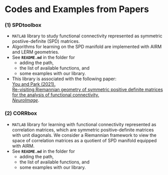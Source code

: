 # Codes and Examples from Papers

### (1) SPDtoolbox
  * `MATLAB` library to study functional connectivity represented as symmetric postiive-definite (SPD) matrices. 
  * Algorithms for learning on the SPD manifold are implemented with AIRM and LERM geometries.
  * See **`README.md`** in the folder for 
      - adding the path,
      - the list of available functions, and 
      - some examples with our library.
  * This library is associated with the following paper:  
  [You and Park (2021).  
  Re-visiting Riemannian geometry of symmetric positive definite matrices for the analysis of functional connectivity.  
  *NeuroImage*][1].
  
  
### (2) CORRbox
  * `MATLAB` library for learning with functional connectivity represented as correlation matrices, which are symmetric positive-definite matrices with unit diagonals. We consider a Riemannian framework to view the space of correlation matrices as a quotient of SPD manifold equipped with AIRM.
  * See **`README.md`**  in the folder for 
      - adding the path,
      - the list of available functions, and 
      - some examples with our library.



[1]: https://doi.org/10.1016/j.neuroimage.2020.117464
